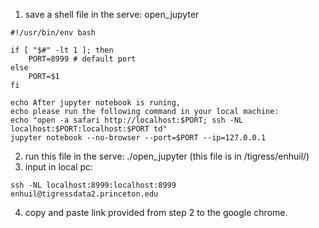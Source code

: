 1. save a shell file in the serve: open_jupyter
```
#!/usr/bin/env bash

if [ "$#" -lt 1 ]; then
    PORT=8999 # default port
else
    PORT=$1
fi

echo After jupyter notebook is runing,
echo please run the following command in your local machine:
echo "open -a safari http://localhost:$PORT; ssh -NL localhost:$PORT:localhost:$PORT td"
jupyter notebook --no-browser --port=$PORT --ip=127.0.0.1
```
2. run this file in the serve: ./open_jupyter (this file is in /tigress/enhuil/)
3. input in local pc:
```
ssh -NL localhost:8999:localhost:8999 enhuil@tigressdata2.princeton.edu
```
4. copy and paste link provided from step 2 to the google chrome.

```http://127.0.0.1:8999/?token=c2e4fa2a18e2b31f5344ee639549b643ab2cec4b1ce9e184
```

